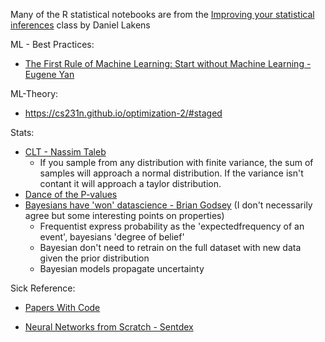 

Many of the R statistical notebooks are from the [Improving your statistical inferences](https://www.coursera.org/learn/statistical-inferences) class by  Daniel Lakens 

ML - Best Practices:
  * [The First Rule of Machine Learning: Start without Machine Learning - Eugene Yan](https://eugeneyan.com/writing/first-rule-of-ml/)
  
ML-Theory:
  * https://cs231n.github.io/optimization-2/#staged
  
Stats: 
  * [CLT - Nassim Taleb](https://youtu.be/bfM9efdStN8?t=179) 
    * If you sample from any distribution with finite variance, the sum of samples will approach a normal distribution. If the variance isn't contant it will approach a taylor distribution. 
  * [Dance of the P-values](https://www.youtube.com/watch?v=ez4DgdurRPg) 
  * [Bayesians have 'won' datascience - Brian Godsey](https://towardsdatascience.com/the-bayesians-have-won-data-science-caa3ef4672b4) (I don't necessarily agree but some interesting points on properties)
    * Frequentist express probability as the 'expectedfrequency of an event', bayesians 'degree of belief'
    * Bayesian don't need to retrain on the full dataset with new data given the prior distribution
    * Bayesian models propagate uncertainty 

Sick Reference:
  * [Papers With Code](https://portal.paperswithcode.com/)


* [Neural Networks from Scratch - Sentdex](https://github.com/Sentdex/nnfs_book)
